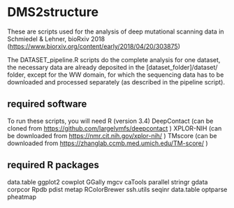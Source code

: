 # DMS2structure

These are scripts used for the analysis of deep mutational scanning data in Schmiedel & Lehner, bioRxiv 2018 (https://www.biorxiv.org/content/early/2018/04/20/303875)

The DATASET_pipeline.R scripts do the complete analysis for one dataset, the necessary data are already deposited in the [dataset_folder]/dataset/ folder, except for the WW domain, for which the sequencing data has to be downloaded and processed separately (as described in the pipeline script).


## required software
To run these scripts, you will need
R (version 3.4)
DeepContact (can be cloned from https://github.com/largelymfs/deepcontact )
XPLOR-NIH (can be downloaded from https://nmr.cit.nih.gov/xplor-nih/ )
TMscore (can be downloaded from https://zhanglab.ccmb.med.umich.edu/TM-score/ )

## required R packages
data.table
ggplot2
cowplot
GGally
mgcv
caTools
parallel
stringr
gdata
corpcor
Rpdb
pdist
metap
RColorBrewer
ssh.utils
seqinr
data.table
optparse
pheatmap
